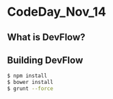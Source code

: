 CodeDay_Nov_14
==============

## What is DevFlow?


## Building DevFlow
```sh
$ npm install
$ bower install
$ grunt --force
